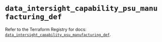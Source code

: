 # `data_intersight_capability_psu_manufacturing_def`

Refer to the Terraform Registry for docs: [`data_intersight_capability_psu_manufacturing_def`](https://registry.terraform.io/providers/ciscodevnet/intersight/1.0.71/docs/data-sources/capability_psu_manufacturing_def).
